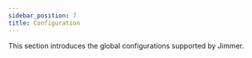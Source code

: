 ```yaml
---
sidebar_position: 7
title: Configuration
---
```


This section introduces the global configurations supported by Jimmer.